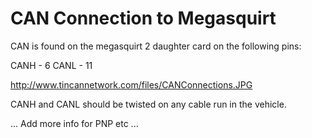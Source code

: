 # CAN Connection to Megasquirt #

CAN is found on the megasquirt 2 daughter card on the following pins:

CANH - 6
CANL - 11

http://www.tincannetwork.com/files/CANConnections.JPG

CANH and CANL should be twisted on any cable run in the vehicle.

... Add more info for PNP etc ...